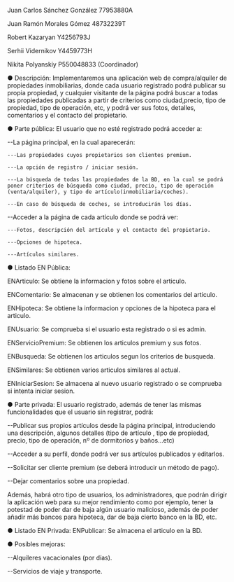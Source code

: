 		
Juan Carlos Sánchez González 77953880A

Juan Ramón Morales Gómez 48732239T

Robert Kazaryan Y4256793J

Serhii Vidernikov Y4459773H

Nikita Polyanskiy P550048833 (Coordinador)


● Descripción: 
Implementaremos una aplicación web de compra/alquiler de propiedades inmobiliarias, donde cada usuario registrado podrá publicar su propia propiedad, y cualquier visitante de la página podrá buscar a todas las propiedades publicadas a partir de criterios como ciudad,precio, tipo de propiedad, tipo de operación, etc, y podrá ver sus fotos, detalles, comentarios y el contacto del propietario.

● Parte pública: 
El usuario que no esté registrado podrá acceder a:

--La página principal, en la cual aparecerán:

	---Las propiedades cuyos propietarios son clientes premium.
	
	---La opción de registro / iniciar sesión.
	
	---La búsqueda de todas las propiedades de la BD, en la cual se podrá poner criterios de búsqueda como ciudad, precio, tipo de operación (venta/alquiler), y tipo de artículo(inmobiliaria/coches).
	
	---En caso de búsqueda de coches, se introducirán los días.
	
--Acceder a la página de cada artículo donde se podrá ver:

	---Fotos, descripción del artículo y el contacto del propietario.
	
	---Opciones de hipoteca.
	
	---Artículos similares.
	

● Listado EN Pública: 

ENArticulo: Se obtiene la informacion y fotos sobre el articulo.

ENComentario: Se almacenan y se obtienen los comentarios del articulo.

ENHipoteca: Se obtiene la informacion y opciones de la hipoteca para el articulo.

ENUsuario: Se comprueba si el usuario esta registrado o si es admin.

ENServicioPremium: Se obtienen los articulos premium y sus fotos.

ENBusqueda: Se obtienen los articulos segun los criterios de busqueda.

ENSimilares: Se obtienen varios articulos similares al actual.

ENIniciarSesion: Se almacena al nuevo usuario registrado o se comprueba si intenta iniciar sesion.

● Parte privada: 
El usuario registrado, además de tener las mismas funcionalidades que el usuario sin registrar, podrá:

--Publicar sus propios artículos desde la página principal, introduciendo una descripción, algunos detalles (tipo de artículo , tipo de propiedad, precio, tipo de operación, nº de dormitorios y baños…etc)

--Acceder a su perfil, donde podrá ver sus artículos publicados y editarlos.

--Solicitar ser cliente premium (se deberá introducir un método de pago).

--Dejar comentarios sobre una propiedad.



Además, habrá otro tipo de usuarios, los administradores, que podrán dirigir la aplicación web para su mejor rendimiento como por ejemplo, tener la potestad de poder dar de baja algún usuario malicioso, además de poder añadir más bancos para hipoteca, dar de baja cierto banco en la BD, etc. 

● Listado EN Privada: 
ENPublicar: Se almacena el articulo en la BD.



● Posibles mejoras: 

--Alquileres vacacionales (por días).

--Servicios de viaje y transporte.

